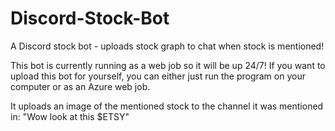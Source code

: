 # Discord-Stock-Bot
A Discord stock bot - uploads stock graph to chat when stock is mentioned!

This bot is currently running as a web job so it will be up 24/7!
If you want to upload this bot for yourself, you can either just run the program on your computer or as an Azure web job.

It uploads an image of the mentioned stock to the channel it was mentioned in: "Wow look at this $ETSY"
